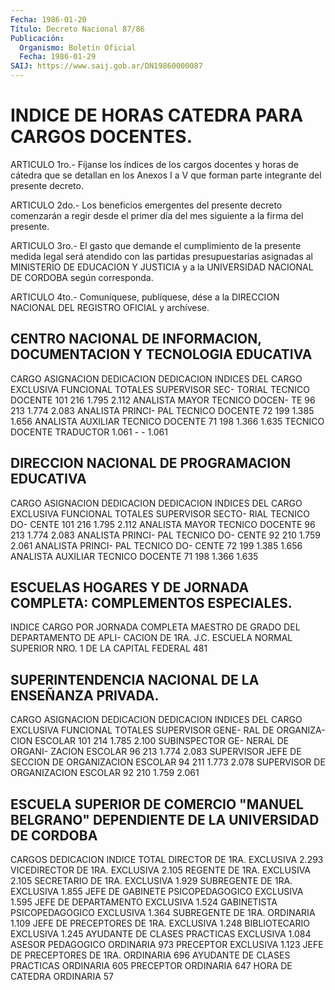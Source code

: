 ```yaml
---
Fecha: 1986-01-20
Título: Decreto Nacional 87/86
Publicación:
  Organismo: Boletín Oficial
  Fecha: 1986-01-29
SAIJ: https://www.saij.gob.ar/DN19860000087
---
```

# INDICE DE HORAS CATEDRA PARA CARGOS DOCENTES.

<a id="1"></a>
ARTICULO  1ro.-  Fíjanse  los índices de los cargos docentes y horas de cátedra que se detallan  en  los  Anexos  I a V que forman parte integrante del presente decreto.

<a id="2"></a>
ARTICULO  2do.- Los beneficios emergentes del presente decreto comenzarán a regir  desde  el  primer  día  del  mes siguiente a la firma del presente.

<a id="3"></a>
ARTICULO  3ro.-  El  gasto  que  demande el cumplimiento de la presente medida legal será atendido con las partidas presupuestarias asignadas al MINISTERIO  DE  EDUCACION Y JUSTICIA y a   la  UNIVERSIDAD  NACIONAL  DE  CORDOBA  según  corresponda.

<a id="4"></a>
ARTICULO  4to.-  Comuníquese,  publíquese, dése a la DIRECCION NACIONAL DEL REGISTRO OFICIAL y archívese.

## CENTRO    NACIONAL   DE  INFORMACION,  DOCUMENTACION  Y  TECNOLOGIA EDUCATIVA

<a id="1"></a>
CARGO      ASIGNACION    DEDICACION       DEDICACION   INDICES           DEL CARGO     EXCLUSIVA        FUNCIONAL    TOTALES SUPERVISOR SEC- TORIAL TECNICO DOCENTE    101           216              1.795        2.112 ANALISTA MAYOR TECNICO DOCEN- TE         96            213              1.774        2.083 ANALISTA PRINCI- PAL TECNICO DOCENTE    72            199              1.385        1.656 ANALISTA AUXILIAR TECNICO DOCENTE    71            198              1.366        1.635 TECNICO DOCENTE TRADUCTOR    1.061         -                -            1.061

## DIRECCION NACIONAL DE PROGRAMACION EDUCATIVA

<a id="1"></a>
CARGO      ASIGNACION    DEDICACION       DEDICACION   INDICES           DEL CARGO     EXCLUSIVA        FUNCIONAL    TOTALES SUPERVISOR SECTO- RIAL TECNICO DO- CENTE      101           216              1.795        2.112 ANALISTA MAYOR TECNICO DOCENTE    96            213              1.774        2.083 ANALISTA PRINCI- PAL TECNICO DO- CENTE      92            210              1.759        2.061 ANALISTA PRINCI- PAL TECNICO DO- CENTE      72            199              1.385        1.656 ANALISTA AUXILIAR TECNICO DOCENTE      71            198              1.366        1.635

## ESCUELAS  HOGARES  Y  DE JORNADA COMPLETA: COMPLEMENTOS ESPECIALES.

<a id="1"></a>
INDICE CARGO                                          POR                                          JORNADA COMPLETA MAESTRO DE GRADO DEL DEPARTAMENTO DE APLI- CACION DE 1RA. J.C. ESCUELA NORMAL SUPERIOR NRO.  1  DE LA CAPITAL FEDERAL                   481

## SUPERINTENDENCIA NACIONAL DE LA ENSEÑANZA PRIVADA.

<a id="1"></a>
CARGO ASIGNACION    DEDICACION       DEDICACION   INDICES      DEL CARGO     EXCLUSIVA        FUNCIONAL    TOTALES SUPERVISOR GENE- RAL DE ORGANIZA- CION ESCOLAR    101      214              1.785        2.100 SUBINSPECTOR GE- NERAL DE ORGANI- ZACION ESCOLAR    96       213              1.774        2.083 SUPERVISOR JEFE DE SECCION DE ORGANIZACION ESCOLAR    94       211              1.773        2.078 SUPERVISOR DE ORGANIZACION ESCOLAR      92       210              1.759        2.061

## ESCUELA  SUPERIOR  DE  COMERCIO "MANUEL BELGRANO" DEPENDIENTE DE LA UNIVERSIDAD DE CORDOBA

<a id="1"></a>
CARGOS                               DEDICACION   INDICE                                                       TOTAL DIRECTOR DE 1RA.                     EXCLUSIVA    2.293 VICEDIRECTOR DE 1RA.                 EXCLUSIVA    2.105 REGENTE DE 1RA.                      EXCLUSIVA    2.105 SECRETARIO DE 1RA.                   EXCLUSIVA    1.929 SUBREGENTE DE 1RA.                   EXCLUSIVA    1.855 JEFE DE GABINETE PSICOPEDAGOGICO     EXCLUSIVA    1.595 JEFE DE DEPARTAMENTO                 EXCLUSIVA    1.524 GABINETISTA PSICOPEDAGOGICO          EXCLUSIVA    1.364 SUBREGENTE DE 1RA.                   ORDINARIA    1.109 JEFE DE PRECEPTORES DE 1RA.          EXCLUSIVA    1.248 BIBLIOTECARIO                        EXCLUSIVA    1.245 AYUDANTE DE CLASES PRACTICAS         EXCLUSIVA    1.084 ASESOR PEDAGOGICO                    ORDINARIA    973 PRECEPTOR                            EXCLUSIVA    1.123 JEFE DE PRECEPTORES DE 1RA.          ORDINARIA    696 AYUDANTE DE CLASES PRACTICAS         ORDINARIA    605 PRECEPTOR                            ORDINARIA    647 HORA  DE  CATEDRA                      ORDINARIA    57